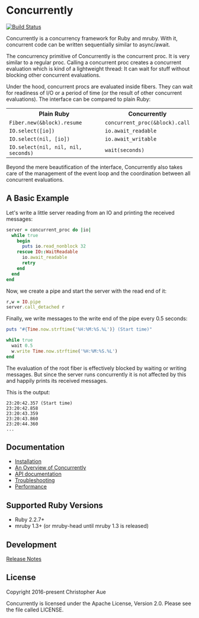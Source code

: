 # Concurrently

[![Build Status](https://secure.travis-ci.org/christopheraue/m-ruby-concurrently.svg?branch=master)](http://travis-ci.org/christopheraue/m-ruby-concurrently)

Concurrently is a concurrency framework for Ruby and mruby. With it, concurrent
code can be written sequentially similar to async/await.

The concurrency primitive of Concurrently is the concurrent proc. It is very
similar to a regular proc. Calling a concurrent proc creates a concurrent
evaluation which is kind of a lightweight thread: It can wait for stuff without
blocking other concurrent evaluations.

Under the hood, concurrent procs are evaluated inside fibers. They can wait for
readiness of I/O or a period of time (or the result of other concurrent
evaluations). The interface can be compared to plain Ruby:

<table>
  <tr>
    <th>Plain Ruby</th>
    <th>Concurrently</th>
  </tr>
  <tr>
    <td><code>Fiber.new(&block).resume</code></td>
    <td><code>concurrent_proc(&block).call</code></td>
  </tr>
  <tr>
    <td><code>IO.select([io])</code></td>
    <td><code>io.await_readable</code></td>
  </tr>
  <tr>
    <td><code>IO.select(nil, [io])</code></td>
    <td><code>io.await_writable</code></td>
  </tr>
  <tr>
    <td><code>IO.select(nil, nil, nil, seconds)</code></td>
    <td><code>wait(seconds)</code></td>
  </tr>
</table>

Beyond the mere beautification of the interface, Concurrently also takes care
of the management of the event loop and the coordination between all concurrent
evaluations.


## A Basic Example

Let's write a little server reading from an IO and printing the received
messages:

```ruby
server = concurrent_proc do |io|
  while true
    begin
      puts io.read_nonblock 32
    rescue IO::WaitReadable
      io.await_readable
      retry
    end
  end
end
```

Now, we create a pipe and start the server with the read end of it:

```ruby
r,w = IO.pipe
server.call_detached r
```

Finally, we write messages to the write end of the pipe every 0.5 seconds:

```ruby
puts "#{Time.now.strftime('%H:%M:%S.%L')} (Start time)"

while true
  wait 0.5
  w.write Time.now.strftime('%H:%M:%S.%L')
end
```

The evaluation of the root fiber is effectively blocked by waiting or writing
messages. But since the server runs concurrently it is not affected by this and
happily prints its received messages.

This is the output:

```
23:20:42.357 (Start time)
23:20:42.858
23:20:43.359
23:20:43.860
23:20:44.360
...
```


## Documentation

* [Installation][installation]
* [An Overview of Concurrently][overview]
* [API documentation][documentation]
* [Troubleshooting][troubleshooting]
* [Performance][performance]


## Supported Ruby Versions

* Ruby 2.2.7+
* mruby 1.3+ (or mruby-head until mruby 1.3 is released)


## Development

[Release Notes][release_notes]


## License

Copyright 2016-present Christopher Aue

Concurrently is licensed under the Apache License, Version 2.0. Please see the
file called LICENSE.


[installation]: http://www.rubydoc.info/github/christopheraue/m-ruby-concurrently/file/guides/Installation.md
[overview]: http://www.rubydoc.info/github/christopheraue/m-ruby-concurrently/file/guides/Overview.md
[documentation]: http://www.rubydoc.info/github/christopheraue/m-ruby-concurrently/index
[troubleshooting]: http://www.rubydoc.info/github/christopheraue/m-ruby-concurrently/file/guides/Troubleshooting.md
[performance]: http://www.rubydoc.info/github/christopheraue/m-ruby-concurrently/file/guides/Performance.md
[release_notes]: http://www.rubydoc.info/github/christopheraue/m-ruby-concurrently/file/RELEASE_NOTES.md
